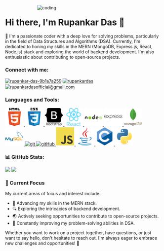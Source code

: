 <img align="right" alt="coding" width="400" src="https://media4.giphy.com/media/qgQUggAC3Pfv687qPC/200.webp?cid=ecf05e4795lksewnzn73p6e2ylm28lcegt7rxmy3c7cbwisc&ep=v1_gifs_search&rid=200.webp&ct=g"> 


# Hi there, I'm Rupankar Das 👋


🚀 I'm a passionate coder with a deep love for solving problems, particularly in the field of Data Structures and Algorithms (DSA). Currently, I'm dedicated to honing my skills in the MERN (MongoDB, Express.js, React, Node.js) stack and exploring the world of backend development. I'm also enthusiastic about contributing to open-source projects.

<h3 align="left">Connect with me:</h3>
<p align="left">
<a href="https://linkedin.com/in/rupankar-das-9b1a7a259" target="blank"><img align="center" src="https://raw.githubusercontent.com/rahuldkjain/github-profile-readme-generator/master/src/images/icons/Social/linked-in-alt.svg" alt="rupankar-das-9b1a7a259" height="30" width="40" /></a>
<a href="https://www.leetcode.com/rupankardas" target="blank"><img align="center" src="https://raw.githubusercontent.com/rahuldkjain/github-profile-readme-generator/master/src/images/icons/Social/leet-code.svg" alt="rupankardas" height="30" width="40" /></a>
<a href="rupankardasofficial@gmail.com" target="blank"><img align="center" src="https://upload.wikimedia.org/wikipedia/commons/7/7e/Gmail_icon_%282020%29.svg" alt="rupankardasofficial@gmail.com" height="30" width="40" /></a>
</p>

<h3 align="left">Languages and Tools:</h3>
<p align="left"> 
  <a href="https://www.w3.org/html/" target="_blank" rel="noreferrer"> <img src="https://raw.githubusercontent.com/devicons/devicon/master/icons/html5/html5-original-wordmark.svg" alt="html5" width="60" height="60"/> </a> 
  <a href="https://www.w3schools.com/css/" target="_blank" rel="noreferrer"> <img src="https://raw.githubusercontent.com/devicons/devicon/master/icons/css3/css3-original-wordmark.svg" alt="css3" width="60" height="60"/> </a> 
  <a href="https://getbootstrap.com" target="_blank" rel="noreferrer"> <img src="https://raw.githubusercontent.com/devicons/devicon/master/icons/bootstrap/bootstrap-plain-wordmark.svg" alt="bootstrap" width="60" height="60"/> </a> 
  <a href="https://reactjs.org/" target="_blank" rel="noreferrer"> <img src="https://raw.githubusercontent.com/devicons/devicon/master/icons/react/react-original-wordmark.svg" alt="react" width="60" height="60"/> </a>
  <a href="https://nodejs.org" target="_blank" rel="noreferrer"> <img src="https://raw.githubusercontent.com/devicons/devicon/master/icons/nodejs/nodejs-original-wordmark.svg" alt="nodejs" width="60" height="60"/> </a>
  <a href="https://expressjs.com" target="_blank" rel="noreferrer"> <img src="https://raw.githubusercontent.com/devicons/devicon/master/icons/express/express-original-wordmark.svg" alt="express" width="60" height="60"/> </a> 
  <a href="https://www.mongodb.com/" target="_blank" rel="noreferrer"> <img src="https://raw.githubusercontent.com/devicons/devicon/master/icons/mongodb/mongodb-original-wordmark.svg" alt="mongodb" width="60" height="60"/> </a> 
  <a href="https://www.mysql.com/" target="_blank" rel="noreferrer"> <img src="https://raw.githubusercontent.com/devicons/devicon/master/icons/mysql/mysql-original-wordmark.svg" alt="mysql" width="60" height="60"/> </a> 
  <a href="https://git-scm.com/" target="_blank" rel="noreferrer"> <img src="https://www.vectorlogo.zone/logos/git-scm/git-scm-icon.svg" alt="git" width="60" height="60"/> </a> 
  <a href="https://github.com" target="_blank" rel="noreferrer"> <img src="https://img.icons8.com/ios-filled/100/000000/github.png" alt="gitHub" width="60" height="60"/> </a> 
  <a href="https://developer.mozilla.org/en-US/docs/Web/JavaScript" target="_blank" rel="noreferrer"> <img src="https://raw.githubusercontent.com/devicons/devicon/master/icons/javascript/javascript-original.svg" alt="javascript" width="60" height="60"/> </a> 
  <a href="https://www.java.com" target="_blank" rel="noreferrer"> <img src="https://raw.githubusercontent.com/devicons/devicon/master/icons/java/java-original.svg" alt="java" width="60" height="60"/> </a> 
  <a href="https://www.cprogramming.com/" target="_blank" rel="noreferrer"> <img src="https://raw.githubusercontent.com/devicons/devicon/master/icons/c/c-original.svg" alt="c" width="60" height="60"/> </a> 
  <a href="https://www.python.org" target="_blank" rel="noreferrer"> <img src="https://raw.githubusercontent.com/devicons/devicon/master/icons/python/python-original.svg" alt="python" width="60" height="60"/> </a> 
</p>


### 📊 GitHub Stats:
![](https://github-readme-streak-stats.herokuapp.com/?user=R1MO9&theme=radical&hide_border=true)
![](https://github-readme-stats.vercel.app/api/top-langs/?username=R1MO9&theme=radical&hide_border=true&include_all_commits=false&count_private=false&layout=compact)


### 🌱 Current Focus

My current areas of focus and interest include:

- 🚀 Advancing my skills in the MERN stack.
- 🔍 Exploring the intricacies of backend development.
- 🌏 Actively seeking opportunities to contribute to open-source projects.
- 🧠 Constantly improving my problem-solving abilities in DSA.


Whether you want to work on a project together, have questions, or just want to say hello, don't hesitate to reach out. I'm always eager to embrace new challenges and opportunities! 🤗
